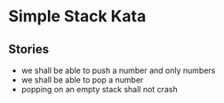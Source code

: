 # Simple Stack Kata

## Stories

* we shall be able to push a number and only numbers
* we shall be able to pop a number
* popping on an empty stack shall not crash


